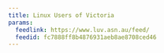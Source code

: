 ```yaml
---
title: Linux Users of Victoria
params:
  feedlink: https://www.luv.asn.au/feed/
  feedid: fc7888ff8b4876931aeb8ae8708ced46
---
```

